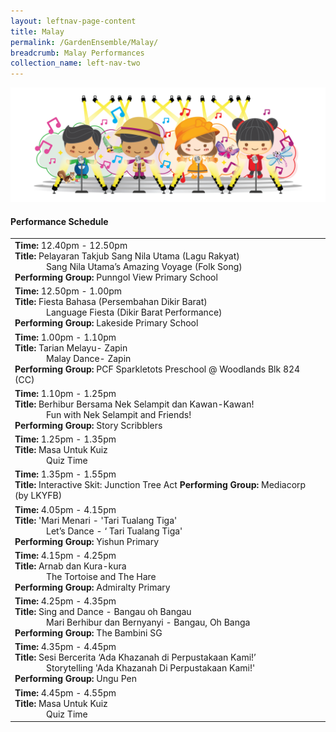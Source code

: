 ```yaml
---
layout: leftnav-page-content
title: Malay
permalink: /GardenEnsemble/Malay/
breadcrumb: Malay Performances
collection_name: left-nav-two
---
```


<img src="/images/17_Singing mascots-02.png" alt="" />

#### Performance Schedule

 
<table class="table-h">
  <tr>
    <td COLSPAN="2">
    <b>Time: </b>12.40pm - 12.50pm
    <br><b>Title: </b>Pelayaran Takjub Sang Nila Utama (Lagu Rakyat)<p style=" padding-left:50px;margin:0px;">Sang Nila Utama’s Amazing Voyage (Folk Song) </p>
    <b>Performing Group: </b>Punngol View Primary School
    </td>
  </tr>
  <tr>
    <td COLSPAN="2">
    <b>Time: </b>12.50pm - 1.00pm
    <br><b>Title: </b>Fiesta Bahasa (Persembahan Dikir Barat)<p style=" padding-left:50px;margin:0px;">Language Fiesta (Dikir Barat Performance)</p>
    <b>Performing Group: </b>Lakeside Primary School
    </td>
  </tr>
  <tr>
    <td COLSPAN="2">
    <b>Time: </b>1.00pm - 1.10pm
    <br><b>Title: </b>Tarian Melayu- Zapin<p style=" padding-left:50px;margin:0px;">Malay Dance- Zapin</p>
    <b>Performing Group: </b>PCF Sparkletots Preschool @ Woodlands Blk 824 (CC)
    </td>
  </tr>
  <tr>
    <td COLSPAN="2">
    <b>Time: </b>1.10pm - 1.25pm
    <br><b>Title: </b>Berhibur Bersama Nek Selampit dan Kawan-Kawan!<p style=" padding-left:50px;margin:0px;">Fun with Nek Selampit and Friends!</p>
    <b>Performing Group: </b>Story Scribblers
    </td>
  </tr>
  <tr>
    <td COLSPAN="2">
    <b>Time: </b>1.25pm - 1.35pm
    <br><b>Title: </b>Masa Untuk Kuiz<p style=" padding-left:50px;margin:0px;">Quiz Time</p>
    </td>
  </tr>
  <tr>
    <td COLSPAN="2">
    <b>Time: </b>1.35pm - 1.55pm
    <br><b>Title: </b>Interactive Skit: Junction Tree Act
    <b>Performing Group: </b>Mediacorp (by LKYFB)
    </td>
  </tr>
  <tr>
    <td COLSPAN="2">
    <b>Time: </b>4.05pm - 4.15pm
    <br><b>Title: </b>'Mari Menari  -  'Tari Tualang Tiga'<p style=" padding-left:50px;margin:0px;">Let’s  Dance - ‘ Tari Tualang Tiga' </p>
    <b>Performing Group: </b>Yishun Primary
    </td>
  </tr>
  <tr>
    <td COLSPAN="2">
    <b>Time: </b>4.15pm - 4.25pm
    <br><b>Title: </b>Arnab dan Kura-kura<p style=" padding-left:50px;margin:0px;">The Tortoise and The Hare</p>
    <b>Performing Group: </b>Admiralty Primary
    </td>
  </tr>
  <tr>
    <td COLSPAN="2">
    <b>Time: </b>4.25pm - 4.35pm
    <br><b>Title: </b>Sing and Dance - Bangau oh Bangau<p style=" padding-left:50px;margin:0px;">Mari  Berhibur  dan  Bernyanyi  -  Bangau,  Oh Banga</p>
    <b>Performing Group: </b>The Bambini SG
    </td>
  </tr>
  <tr>
    <td COLSPAN="2">
    <b>Time: </b>4.35pm - 4.45pm
    <br><b>Title: </b>Sesi Bercerita ‘Ada Khazanah di Perpustakaan Kami!’<p style=" padding-left:50px;margin:0px;">Storytelling 'Ada Khazanah Di Perpustakaan Kami!'  </p>
    <b>Performing Group: </b>Ungu Pen
    </td>
  </tr>
  <tr>
    <td COLSPAN="2">
    <b>Time: </b>4.45pm - 4.55pm
    <br><b>Title: </b>Masa Untuk Kuiz<p style=" padding-left:50px;margin:0px;">Quiz Time</p>
    </td>
  </tr>
</table>
